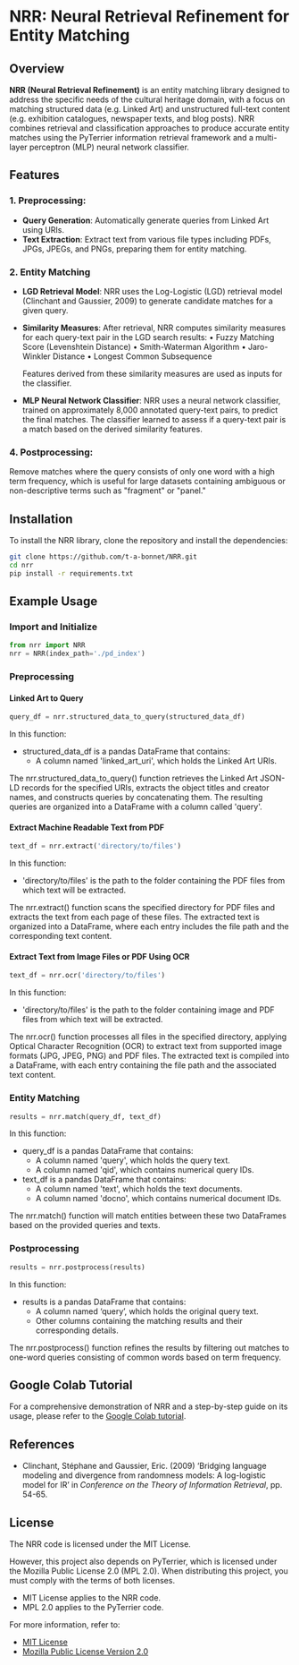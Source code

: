 # NRR: Neural Retrieval Refinement for Entity Matching

## Overview

**NRR (Neural Retrieval Refinement)** is an entity matching library designed to address the specific needs of the cultural heritage domain, with a focus on matching structured data (e.g. Linked Art) and unstructured full-text content (e.g. exhibition catalogues, newspaper texts, and blog posts). NRR combines retrieval and classification approaches to produce accurate entity matches using the PyTerrier information retrieval framework and a multi-layer perceptron (MLP) neural network classifier.

## Features

### 1. **Preprocessing**: 
   - **Query Generation**: Automatically generate queries from Linked Art using URIs.
   - **Text Extraction**: Extract text from various file types including PDFs, JPGs, JPEGs, and PNGs, preparing them for entity matching.

### 2. **Entity Matching**

   - **LGD Retrieval Model**: 
   NRR uses the Log-Logistic (LGD) retrieval model (Clinchant and Gaussier, 2009) to generate candidate matches for a given query.

   - **Similarity Measures**: 
   After retrieval, NRR computes similarity measures for each query-text pair in the LGD search results:
	•	Fuzzy Matching Score (Levenshtein Distance)
	•	Smith-Waterman Algorithm
	•	Jaro-Winkler Distance
	•	Longest Common Subsequence
   
        Features derived from these similarity measures are used as inputs for the classifier.

   - **MLP Neural Network Classifier**: 
   NRR uses a neural network classifier, trained on approximately 8,000 annotated query-text pairs, to predict the final matches. The classifier learned to assess if a query-text pair is a match based on the derived similarity features.

### 4. **Postprocessing**: 
   Remove matches where the query consists of only one word with a high term frequency, which is useful for large datasets containing ambiguous or non-descriptive terms such as "fragment" or "panel."

## Installation

To install the NRR library, clone the repository and install the dependencies:

```bash
git clone https://github.com/t-a-bonnet/NRR.git
cd nrr
pip install -r requirements.txt
```

## Example Usage

### Import and Initialize

```python
from nrr import NRR
nrr = NRR(index_path='./pd_index')
```

### Preprocessing

#### Linked Art to Query

```python
query_df = nrr.structured_data_to_query(structured_data_df)
```

In this function:

   - structured_data_df is a pandas DataFrame that contains:
       - A column named 'linked_art_uri', which holds the Linked Art URIs.

The nrr.structured_data_to_query() function retrieves the Linked Art JSON-LD records for the specified URIs, extracts the object titles and creator names, and constructs queries by concatenating them. The resulting queries are organized into a DataFrame with a column called 'query'.

#### Extract Machine Readable Text from PDF

```python
text_df = nrr.extract('directory/to/files')
```

In this function:

   - 'directory/to/files' is the path to the folder containing the PDF files from which text will be extracted.

The nrr.extract() function scans the specified directory for PDF files and extracts the text from each page of these files. The extracted text is organized into a DataFrame, where each entry includes the file path and the corresponding text content.

#### Extract Text from Image Files or PDF Using OCR

```python
text_df = nrr.ocr('directory/to/files')
```

In this function:

   - 'directory/to/files' is the path to the folder containing image and PDF files from which text will be extracted.

The nrr.ocr() function processes all files in the specified directory, applying Optical Character Recognition (OCR) to extract text from supported image formats (JPG, JPEG, PNG) and PDF files. The extracted text is compiled into a DataFrame, with each entry containing the file path and the associated text content.

### Entity Matching

```python
results = nrr.match(query_df, text_df)
```

In this function:

   - query_df is a pandas DataFrame that contains:
       - A column named 'query', which holds the query text.
       - A column named 'qid', which contains numerical query IDs.
   - text_df is a pandas DataFrame that contains:
       - A column named 'text', which holds the text documents.
       - A column named 'docno', which contains numerical document IDs.

The nrr.match() function will match entities between these two DataFrames based on the provided queries and texts.

### Postprocessing

```python
results = nrr.postprocess(results)
```

In this function:

   - results is a pandas DataFrame that contains:
       - A column named ‘query’, which holds the original query text.
       - Other columns containing the matching results and their corresponding details.

The nrr.postprocess() function refines the results by filtering out matches to one-word queries consisting of common words based on term frequency.

## Google Colab Tutorial

For a comprehensive demonstration of NRR and a step-by-step guide on its usage, please refer to the [Google Colab tutorial](https://colab.research.google.com/drive/1pwWTMatqy-sxB5etYUMTkXN5uqCd5pyg#scrollTo=D8_nd5tyNEcq).

## References

- Clinchant, Stéphane and Gaussier, Eric. (2009) ‘Bridging language modeling and divergence from randomness models: A log-logistic model for IR’ in *Conference on the Theory of Information Retrieval*, pp. 54-65.

## License

The NRR code is licensed under the MIT License.

However, this project also depends on PyTerrier, which is licensed under the Mozilla Public License 2.0 (MPL 2.0). When distributing this project, you must comply with the terms of both licenses.

- MIT License applies to the NRR code.
- MPL 2.0 applies to the PyTerrier code.

For more information, refer to:
- [MIT License](./LICENSE)
- [Mozilla Public License Version 2.0](http://mozilla.org/MPL/2.0/)